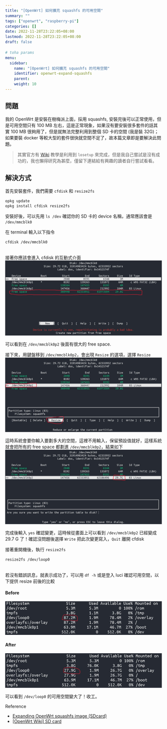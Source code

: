 ```yaml
---
title: "[OpenWrt] 如何擴充 squashfs 的可用空間"
summary: ""
tags: ["openwrt", "raspberry-pi"]
categories: []
date: 2022-11-28T23:22:05+08:00
lastmod: 2022-11-28T23:22:05+08:00
draft: false

# toha params
menu:
  sidebar:
    name: "[OpenWrt] 如何擴充 squashfs 的可用空間"
    identifier: openwrt-expand-squashfs
    parent:
    weight: 10
---
```


## 問題
我的 OpenWrt 是安裝在樹梅派上面，採用 squashfs, 安裝完後可以正常使用，但是可用空間只有 100 MB 左右，這是正常現象，如果沒有要安裝很多套件的話其實 100 MB 很夠用了，但是就無法完整利用到整個 SD 卡的空間 (我是裝 32G)；如果要裝 docker 等較大型的套件很快就空間不足了，故本篇文章即是要解決此問題。

> 其實官方有 [Wiki](https://openwrt.org/docs/guide-user/installation/installation_methods/sd_card) 教學是利用到 `losetup` 來完成，但是我自己嘗試是沒有成功的，我也懶得研究為甚麼，僅留下連結給有興趣的讀者自行嘗試看看。

## 解決方式

首先安裝套件，我們需要 `cfdisk` 和 `resize2fs`
```bash
opkg update
opkg install cfdisk resize2fs
```

安裝好後，可以先用 `ls /dev` 確認你的 SD 卡的 device 名稱，通常應該會是 `/dev/mmcblk0`

在 terminal 輸入以下指令
```bash
cfdisk /dev/mmcblk0
```

<br>接著你應該會進入 cfdisk 的互動式介面
![cfdisk ui](cfdisk-ui.jpg)

可以看到在 `/dev/mmcblk0p2` 後面有很大的 free space.

接下來，用鍵盤移到 `/dev/mmcblk0p2`，會出現 `Resize` 的選項，選擇 `Resize`
![resize](resize.jpg)


這時系統會要你輸入要劃多大的空間，這裡不用輸入，保留預設值就好，這樣系統就會把所有的 free space 都劃進 `/dev/mmcblk0p2`，結果如下
![resize-done](resize-done.jpg)

完成後輸入 `yes` 確認變更，這時候從畫面上可以看到 `/dev/mmcblk0p2` 已經變成 29.7 G 了！確認沒問題後選擇 `Write` 把此次變更寫入，`Quit` 離開 cfdisk

接著重開機後，執行 `resize2fs`
```bash
resize2fs /dev/loop0
```

<br>若沒有錯誤訊息，就表示成功了，可以用 `df -h` 或是登入 luci 確認可用空間，以下提供 resize 前後的比較

#### Before
![before](before.jpg)

#### After
![result](result.jpg)

可以看到 `/dev/loop0` 的可用空間變大了！收工。

Reference
- [
Expanding OpenWrt squashfs image (SDcard)](https://forum.openwrt.org/t/expanding-openwrt-squashfs-image-sdcard/107711/12)
- [[OpenWrt Wiki] SD card](https://openwrt.org/docs/guide-user/installation/installation_methods/sd_card)
